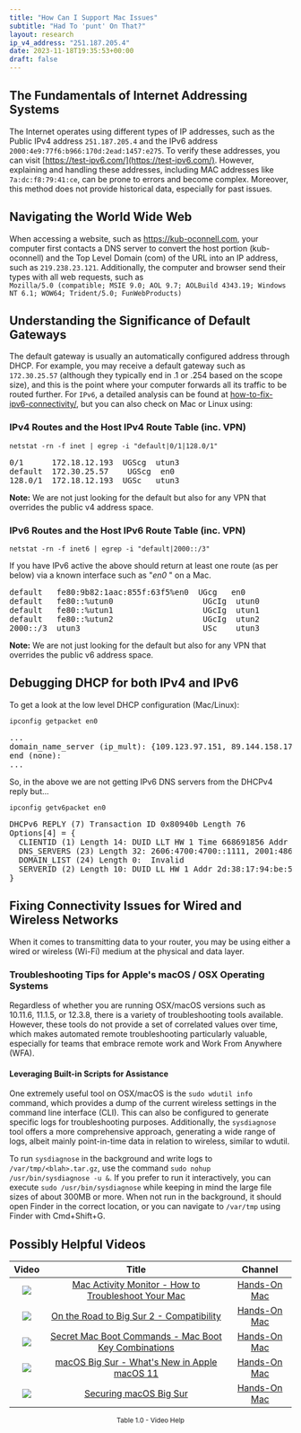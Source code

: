 ```yaml
---
title: "How Can I Support Mac Issues"
subtitle: "Had To 'punt' On That?"
layout: research
ip_v4_address: "251.187.205.4"
date: 2023-11-18T19:35:53+00:00
draft: false
---
```


## The Fundamentals of Internet Addressing Systems

The Internet operates using different types of IP addresses, such as the Public IPv4 address ```251.187.205.4``` and the IPv6 address ```2000:4e9:77f6:b966:170d:2ead:1457:e275```. To verify these addresses, you can visit [https://test-ipv6.com/](https://test-ipv6.com/). However, explaining and handling these addresses, including MAC addresses like ```7a:dc:f8:79:41:ce```, can be prone to errors and become complex. Moreover, this method does not provide historical data, especially for past issues.
## Navigating the World Wide Web
When accessing a website, such as https://kub-oconnell.com, your computer first contacts a DNS server to convert the host portion (kub-oconnell) and the Top Level Domain (com) of the URL into an IP address, such as ```219.238.23.121```. Additionally, the computer and browser send their types with all web requests, such as <br>```Mozilla/5.0 (compatible; MSIE 9.0; AOL 9.7; AOLBuild 4343.19; Windows NT 6.1; WOW64; Trident/5.0; FunWebProducts)```
## Understanding the Significance of Default Gateways
The default gateway is usually an automatically configured address through DHCP. For example, you may receive a default gateway such as ```172.30.25.57``` (although they typically end in .1 or .254 based on the scope size), and this is the point where your computer forwards all its traffic to be routed further. For ```IPv6```, a detailed analysis can be found at [how-to-fix-ipv6-connectivity/](/blog/how-to-fix-ipv6-connectivity/), but you can also check on Mac or Linux using:
<br>
### IPv4 Routes and the Host IPv4 Route Table (inc. VPN)
```netstat -rn -f inet | egrep -i "default|0/1|128.0/1"```

<pre>
0/1      172.18.12.193  UGScg  utun3
default  172.30.25.57    UGScg  en0
128.0/1  172.18.12.193  UGSc   utun3</pre>

**Note:** We are not just looking for the default but also for any VPN that overrides the public v4 address space.

### IPv6 Routes and the Host IPv6 Route Table (inc. VPN)
```netstat -rn -f inet6 | egrep -i "default|2000::/3"```

If you have IPv6 active the above should return at least one route (as per below) via a known interface such as "_en0_ " on a Mac. 

<pre>
default   fe80:9b82:1aac:855f:63f5%en0  UGcg   en0
default   fe80::%utun0                   UGcIg  utun0
default   fe80::%utun1                   UGcIg  utun1
default   fe80::%utun2                   UGcIg  utun2
2000::/3  utun3                          USc    utun3</pre>

**Note:** We are not just looking for the default but also for any VPN that overrides the public v6 address space.
<br>

## Debugging DHCP for both IPv4 and IPv6

To get a look at the low level DHCP configuration (Mac/Linux): 

```ipconfig getpacket en0```

<pre>
...
domain_name_server (ip_mult): {109.123.97.151, 89.144.158.175}
end (none):
...</pre>

So, in the above we are not getting IPv6 DNS servers from the DHCPv4 reply but...

```ipconfig getv6packet en0```

<pre>
DHCPv6 REPLY (7) Transaction ID 0x80940b Length 76
Options[4] = {
  CLIENTID (1) Length 14: DUID LLT HW 1 Time 668691856 Addr 7a:dc:f8:79:41:ce
  DNS_SERVERS (23) Length 32: 2606:4700:4700::1111, 2001:4860:4860::8844
  DOMAIN_LIST (24) Length 0:  Invalid
  SERVERID (2) Length 10: DUID LL HW 1 Addr 2d:38:17:94:be:5b
}</pre>




## Fixing Connectivity Issues for Wired and Wireless Networks
When it comes to transmitting data to your router, you may be using either a wired or wireless (Wi-Fi) medium at the physical and data layer.
### Troubleshooting Tips for Apple's macOS / OSX Operating Systems
Regardless of whether you are running OSX/macOS versions such as 10.11.6, 11.1.5, or 12.3.8, there is a variety of troubleshooting tools available. However, these tools do not provide a set of correlated values over time, which makes automated remote troubleshooting particularly valuable, especially for teams that embrace remote work and Work From Anywhere (WFA).
#### Leveraging Built-in Scripts for Assistance
One extremely useful tool on OSX/macOS is the  ```sudo wdutil info``` command, which provides a dump of the current wireless settings in the command line interface (CLI). This can also be configured to generate specific logs for troubleshooting purposes. Additionally, the ```sysdiagnose``` tool offers a more comprehensive approach, generating a wide range of logs, albeit mainly point-in-time data in relation to wireless, similar to wdutil.

To run ```sysdiagnose``` in the background and write logs to ```/var/tmp/<blah>.tar.gz```, use the command ```sudo nohup /usr/bin/sysdiagnose -u &```. If you prefer to run it interactively, you can execute ```sudo /usr/bin/sysdiagnose``` while keeping in mind the large file sizes of about 300MB or more. When not run in the background, it should open Finder in the correct location, or you can navigate to ```/var/tmp``` using Finder with Cmd+Shift+G.
## Possibly Helpful Videos

<link href="/plugins/lity/css/lity.min.css" rel="stylesheet">
<script src="/plugins/lity/js/lity.min.js"></script>
<div class="table1-start"></div>

|Video | Title | Channel |
| :---: | :---: | :---: |
|<a href="https://www.youtube.com/watch?v=TWzWd_DiaJ0" data-lity><img src="https://i.ytimg.com/vi/TWzWd_DiaJ0/default.jpg" class="img-fluid"></a>|<a href="https://www.youtube.com/watch?v=TWzWd_DiaJ0" data-lity>Mac Activity Monitor - How to Troubleshoot Your Mac</a>|<a target="_blank" href="https://www.youtube.com/channel/UCg43DP8MdHVcl4rFK_delBg" >Hands-On Mac</a>|
|<a href="https://www.youtube.com/watch?v=HEbK-Tignuc" data-lity><img src="https://i.ytimg.com/vi/HEbK-Tignuc/default.jpg" class="img-fluid"></a>|<a href="https://www.youtube.com/watch?v=HEbK-Tignuc" data-lity>On the Road to Big Sur 2 - Compatibility</a>|<a target="_blank" href="https://www.youtube.com/channel/UCg43DP8MdHVcl4rFK_delBg" >Hands-On Mac</a>|
|<a href="https://www.youtube.com/watch?v=VwNYWAxHCgM" data-lity><img src="https://i.ytimg.com/vi/VwNYWAxHCgM/default.jpg" class="img-fluid"></a>|<a href="https://www.youtube.com/watch?v=VwNYWAxHCgM" data-lity>Secret Mac Boot Commands - Mac Boot Key Combinations</a>|<a target="_blank" href="https://www.youtube.com/channel/UCg43DP8MdHVcl4rFK_delBg" >Hands-On Mac</a>|
|<a href="https://www.youtube.com/watch?v=JMKi6o9kaZI" data-lity><img src="https://i.ytimg.com/vi/JMKi6o9kaZI/default.jpg" class="img-fluid"></a>|<a href="https://www.youtube.com/watch?v=JMKi6o9kaZI" data-lity>macOS Big Sur - What&#39;s New in Apple macOS 11</a>|<a target="_blank" href="https://www.youtube.com/channel/UCg43DP8MdHVcl4rFK_delBg" >Hands-On Mac</a>|
|<a href="https://www.youtube.com/watch?v=7KdhJimuhNw" data-lity><img src="https://i.ytimg.com/vi/7KdhJimuhNw/default.jpg" class="img-fluid"></a>|<a href="https://www.youtube.com/watch?v=7KdhJimuhNw" data-lity>Securing macOS Big Sur</a>|<a target="_blank" href="https://www.youtube.com/channel/UCg43DP8MdHVcl4rFK_delBg" >Hands-On Mac</a>|

<center><small>Table 1.0 - Video Help</small></center>
 <br>
<div class="table1-end"></div>
<script type="text/javascript">
(function() {
    $('div.table1-start').nextUntil('div.table1-end', 'table').addClass('table thead-dark table-striped table-responsive rounded').attr('id', 't1');
    $('#t1').find('thead').addClass('thead-dark');
})();
</script>
